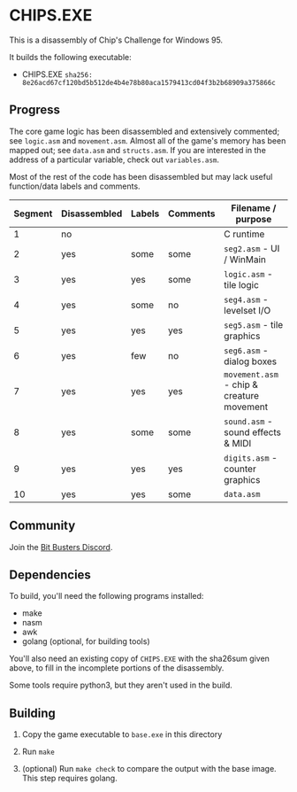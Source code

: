 CHIPS.EXE
====
This is a disassembly of Chip's Challenge for Windows 95.

It builds the following executable:

* CHIPS.EXE `sha256: 8e26acd67cf120bd5b512de4b4e78b80aca1579413cd04f3b2b68909a375866c`


Progress
----
The core game logic has been disassembled and extensively commented; see `logic.asm` and `movement.asm`.
Almost all of the game's memory has been mapped out; see `data.asm` and `structs.asm`.
If you are interested in the address of a particular variable, check out `variables.asm`.

Most of the rest of the code has been disassembled but may lack useful function/data labels and comments.

| Segment | Disassembled | Labels | Comments | Filename / purpose |
| --- | --- | --- | --- | --- |
| 1 | no | | | C runtime |
| 2 | yes | some | some | `seg2.asm` - UI / WinMain |
| 3 | yes | yes  | some | `logic.asm` - tile logic |
| 4 | yes | some | no   | `seg4.asm` - levelset I/O |
| 5 | yes | yes  | yes  | `seg5.asm` - tile graphics |
| 6 | yes | few  | no   | `seg6.asm` - dialog boxes |
| 7 | yes | yes  | yes  | `movement.asm` - chip & creature movement |
| 8 | yes | some | some | `sound.asm` - sound effects & MIDI |
| 9 | yes | yes  | yes  | `digits.asm` - counter graphics |
| 10 | yes | yes | some | `data.asm` |

Community
----
Join the [Bit Busters Discord][bbc].

[bbc]: https://discord.gg/Xd4dUY9

Dependencies
----
To build, you'll need the following programs installed:

* make
* nasm
* awk
* golang (optional, for building tools)

You'll also need an existing copy of `CHIPS.EXE` with the sha26sum given above,
to fill in the incomplete portions of the disassembly.

Some tools require python3, but they aren't used in the build.

Building
----

1. Copy the game executable to `base.exe` in this directory

2. Run `make`

3. (optional) Run `make check` to compare the output with the base image.
   This step requires golang.
